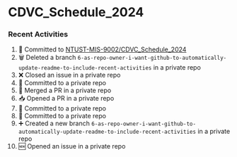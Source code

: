 # CDVC_Schedule_2024

### Recent Activities
<!--START_SECTION:activity-->
1. 📝 Committed to [NTUST-MIS-9002/CDVC_Schedule_2024](https://github.com/NTUST-MIS-9002/CDVC_Schedule_2024/commit/378bf60f4758f364013ee8fcd5f2a205a008b8a1)
2. 🗑️ Deleted a branch `6-as-repo-owner-i-want-github-to-automatically-update-readme-to-include-recent-activities` in a private repo
3. ❌ Closed an issue in a private repo
4. 📝 Committed to a private repo
5. 🔀 Merged a PR in a private repo
6. 📥 Opened a PR in a private repo
7. 📝 Committed to a private repo
8. 📝 Committed to a private repo
9. ➕ Created a new branch `6-as-repo-owner-i-want-github-to-automatically-update-readme-to-include-recent-activities` in a private repo
10. 🆕 Opened an issue in a private repo
<!--END_SECTION:activity-->
